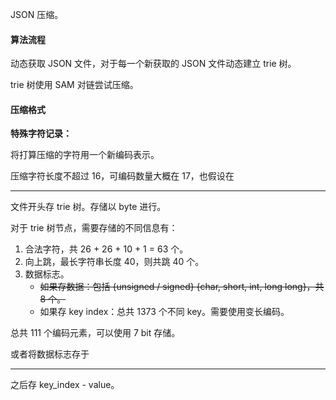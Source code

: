 JSON 压缩。

#### 算法流程

动态获取 JSON 文件，对于每一个新获取的 JSON 文件动态建立 trie 树。

trie 树使用 SAM 对链尝试压缩。

#### 压缩格式

**特殊字符记录：**

将打算压缩的字符用一个新编码表示。

压缩字符长度不超过 16，可编码数量大概在 17，也假设在

---

文件开头存 trie 树。存储以 byte 进行。

对于 trie 树节点，需要存储的不同信息有：

1. 合法字符，共 26 + 26 + 10 + 1 = 63 个。
2. 向上跳，最长字符串长度 40，则共跳 40 个。
3. 数据标志。
   + ~~如果存数据：包括 {unsigned / signed} {char, short, int, long long}，共 8 个。~~
   + 如果存 key index：总共 1373 个不同 key。需要使用变长编码。

总共 111 个编码元素，可以使用 7 bit 存储。

或者将数据标志存于

---

之后存 key_index - value。